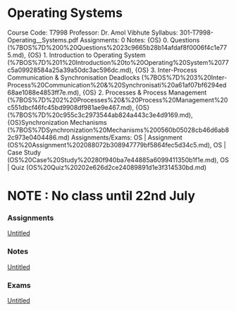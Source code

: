 # Operating Systems

Course Code: T7998
Professor: Dr. Amol Vibhute
Syllabus: 301-T7998-Operating__Systems.pdf
Assignments: 0
Notes: {OS} 0. Questions (%7BOS%7D%200%20Questions%2023c9665b28b14afdaf8f0006f4c1e775.md), {OS} 1. Introduction to Operating System (%7BOS%7D%201%20Introduction%20to%20Operating%20System%2077c5a09928584a25a39a50dc3ac596dc.md), {OS} 3. Inter-Process Communication & Synchronisation Deadlocks (%7BOS%7D%203%20Inter-Process%20Communication%20&%20Synchronisati%20a61af07bf6294ed68ae1088e4853ff7e.md), {OS} 2. Processes & Process Management (%7BOS%7D%202%20Processes%20&%20Process%20Management%20c551dbcf46fc45bd9908df981ae9e467.md), {OS} (%7BOS%7D%20c955c3c2973544ab824a443c3e4d9169.md), {OS}Synchronization Mechanisms (%7BOS%7DSynchronization%20Mechanisms%200560b05028cb46d6ab82c973e0404486.md)
Assignments/Exams: OS | Assignment (OS%20Assignment%202088072b308947779bf5864fec5d34c5.md), OS | Case Study (OS%20Case%20Study%20280f940ba7e44885a6099411350b1f1e.md), OS | Quiz (OS%20Quiz%20202e626d2ce24089891d1e3f314530bd.md)

# NOTE : No class until 22nd July

### Assignments

[Untitled](Untitled%200e79bc25f826490cb209f2b3293c6131.csv)

### Notes

[Untitled](Untitled%20bbcfb4615dc94a97933859c833e11432.csv)

### Exams

[Untitled](Untitled%2087efbff58d8847bb838a1a7e5e64cf35.csv)
